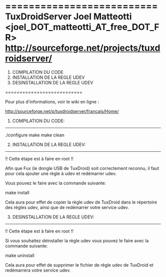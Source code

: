 ﻿==========================
TuxDroidServer
Joel Matteotti <joel_DOT_matteotti_AT_free_DOT_FR>
http://sourceforge.net/projects/tuxdroidserver/
==========================

1. COMPILATION DU CODE
2. INSTALLATION DE LA REGLE UDEV
3. DESINSTALLATION DE LA REGLE UDEV

===========================


Pour plus d'informations, voir le wiki en ligne :

http://sourceforge.net/p/tuxdroidserver/francais/Home/


1. COMPILATION DU CODE:
------------------------

./configure
make
make clean


2. INSTALLATION DE LA REGLE UDEV:
---------------------------------

!! Cette étape est à faire en root !!

Afin que Fux (le dongle USB de TuxDroid) soit correctement reconnu, il faut pour
cela ajouter une règle à udev et redémarrer udev.

Vous pouvez le faire avec la commande suivante:


make install


Cela aura pour effet de copier la règle udev de TuxDroid dans le répertoire des
règles udev, ainsi que de redémarrer votre service udev.



3. DESINSTALLATION DE LA REGLE UDEV:
------------------------------------

!! Cette étape est à faire en root !!

Si vous souhaitez déinstaller la règle udev vous pouvez le faire avec la
commande suivante:

make uninstall


Cela aura pour effet de supprimer le fichier de règle udev de TuxDroid et
redémarrera votre service udev.
